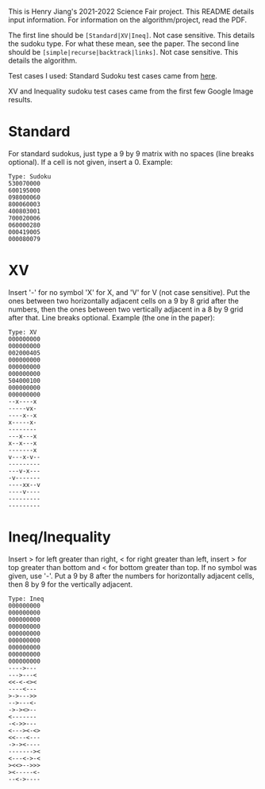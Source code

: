 This is Henry Jiang's 2021-2022 Science Fair project. This README details input information. For information on the algorithm/project, read the PDF. 

The first line should be ```[Standard|XV|Ineq]```. Not case sensitive. This details the sudoku type. For what these mean, see the paper.
The second line should be ```[simple|recurse|backtrack|links]```. Not case sensitive. This details the algorithm.

Test cases I used:
Standard Sudoku test cases came from [here](http://lipas.uwasa.fi/~timan/sudoku/).

XV and Inequality sudoku test cases came from the first few Google Image results.

# Standard

For standard sudokus, just type a 9 by 9 matrix with no spaces (line breaks optional). If a cell is not given, insert a 0. Example:

```
Type: Sudoku
530070000
600195000
098000060
800060003
400803001
700020006
060000280
000419005
000080079
```

# XV

Insert '-' for no symbol 'X' for X, and 'V' for V (not case sensitive). Put the ones between two horizontally adjacent cells on a 9 by 8 grid after the numbers, then the ones between two vertically adjacent in a 8 by 9 grid after that. Line breaks optional. Example (the one in the paper):

```
Type: XV
000000000
000000000
002000405
000000000
000000000
000000000
504000100
000000000
000000000
--x----x
-----vx-
----x--x
x-----x-
--------
---x---x
x--x---x
-------x
v---x-v--
---------
---v-x---
-v-------
----xx--v
----v----
---------
---------
```

# Ineq/Inequality

Insert > for left greater than right, < for right greater than left, insert > for top greater than bottom and < for bottom greater than top. If no symbol was given, use '-'. Put a 9 by 8 after the numbers for horizontally adjacent cells, then 8 by 9 for the vertically adjacent.

```
Type: Ineq
000000000
000000000
000000000
000000000
000000000
000000000
000000000
000000000
000000000
---->---
--->---<
<<-<-<><
----<---
>->--->>
-->---<-
->-><>--
<-------
-<->>---
<---><-<>
<<---<---
->-><----
-------><
<---<->-<
><<>-->>>
><-----<-
--<->----
```

